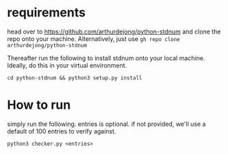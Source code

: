# requirements

head over to https://github.com/arthurdejong/python-stdnum and clone the repo onto your machine. Alternatively, just use 
 `gh repo clone arthurdejong/python-stdnum`

Thereafter run the following to install stdnum onto your local machine. Ideally, do this in your virtual environment.  

`cd python-stdnum && python3 setup.py install`

# How to run

simply run the following. entries is optional. if not provided, we'll use a default of 100 entries to verify against. 

`python3 checker.py <entries>`